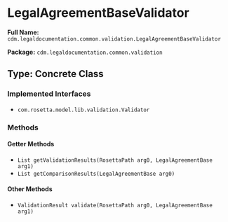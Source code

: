 # LegalAgreementBaseValidator

**Full Name:** `cdm.legaldocumentation.common.validation.LegalAgreementBaseValidator`

**Package:** `cdm.legaldocumentation.common.validation`

## Type: Concrete Class

### Implemented Interfaces

- `com.rosetta.model.lib.validation.Validator`

### Methods

#### Getter Methods

- `List getValidationResults(RosettaPath arg0, LegalAgreementBase arg1)`
- `List getComparisonResults(LegalAgreementBase arg0)`

#### Other Methods

- `ValidationResult validate(RosettaPath arg0, LegalAgreementBase arg1)`

